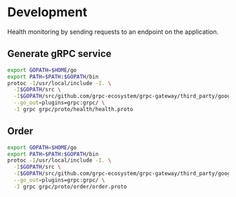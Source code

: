 # Development

Health monitoring by sending requests to an endpoint on the application.

## Generate gRPC service

```sh
export GOPATH=$HOME/go
export PATH=$PATH:$GOPATH/bin
protoc -I/usr/local/include -I. \
  -I$GOPATH/src \
  -I$GOPATH/src/github.com/grpc-ecosystem/grpc-gateway/third_party/googleapis \
  --go_out=plugins=grpc:grpc/ \
  -I grpc grpc/proto/health/health.proto
```

## Order

```sh
export GOPATH=$HOME/go
export PATH=$PATH:$GOPATH/bin
protoc -I/usr/local/include -I. \
  -I$GOPATH/src \
  -I$GOPATH/src/github.com/grpc-ecosystem/grpc-gateway/third_party/googleapis \
  --go_out=plugins=grpc:grpc/ \
  -I grpc grpc/proto/order/order.proto
```